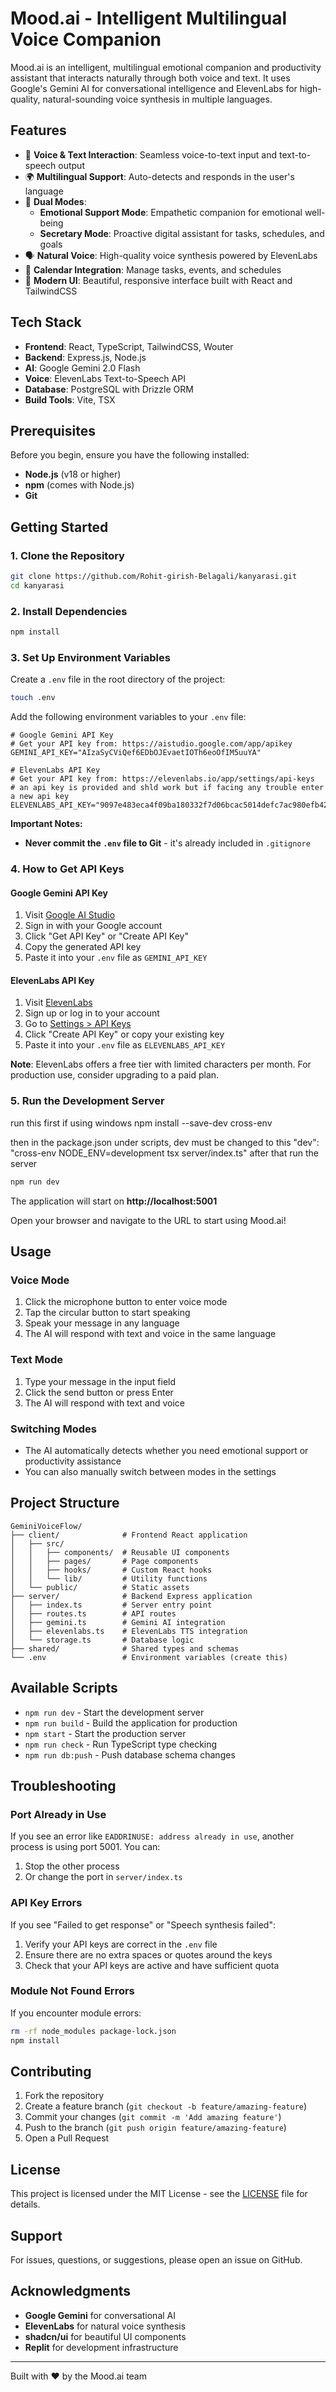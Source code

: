 # Mood.ai - Intelligent Multilingual Voice Companion

Mood.ai is an intelligent, multilingual emotional companion and productivity assistant that interacts naturally through both voice and text. It uses Google's Gemini AI for conversational intelligence and ElevenLabs for high-quality, natural-sounding voice synthesis in multiple languages.

## Features

- 🎤 **Voice & Text Interaction**: Seamless voice-to-text input and text-to-speech output
- 🌍 **Multilingual Support**: Auto-detects and responds in the user's language
- 🧠 **Dual Modes**:
  - **Emotional Support Mode**: Empathetic companion for emotional well-being
  - **Secretary Mode**: Proactive digital assistant for tasks, schedules, and goals
- 🗣️ **Natural Voice**: High-quality voice synthesis powered by ElevenLabs
- 📅 **Calendar Integration**: Manage tasks, events, and schedules
- 🎨 **Modern UI**: Beautiful, responsive interface built with React and TailwindCSS

## Tech Stack

- **Frontend**: React, TypeScript, TailwindCSS, Wouter
- **Backend**: Express.js, Node.js
- **AI**: Google Gemini 2.0 Flash
- **Voice**: ElevenLabs Text-to-Speech API
- **Database**: PostgreSQL with Drizzle ORM
- **Build Tools**: Vite, TSX

## Prerequisites

Before you begin, ensure you have the following installed:
- **Node.js** (v18 or higher)
- **npm** (comes with Node.js)
- **Git**

## Getting Started

### 1. Clone the Repository

```bash
git clone https://github.com/Rohit-girish-Belagali/kanyarasi.git
cd kanyarasi
```

### 2. Install Dependencies

```bash
npm install
```

### 3. Set Up Environment Variables

Create a `.env` file in the root directory of the project:

```bash
touch .env
```

Add the following environment variables to your `.env` file:

```env
# Google Gemini API Key
# Get your API key from: https://aistudio.google.com/app/apikey
GEMINI_API_KEY="AIzaSyCViQef6EDbOJEvaetIOTh6eoOfIM5uuYA"

# ElevenLabs API Key
# Get your API key from: https://elevenlabs.io/app/settings/api-keys
# an api key is provided and shld work but if facing any trouble enter a new api key
ELEVENLABS_API_KEY="9097e483eca4f09ba180332f7d06bcac5014defc7ac980efb4247211597485aa"
```

**Important Notes:**
- **Never commit the `.env` file to Git** - it's already included in `.gitignore`

### 4. How to Get API Keys

#### Google Gemini API Key
1. Visit [Google AI Studio](https://aistudio.google.com/app/apikey)
2. Sign in with your Google account
3. Click "Get API Key" or "Create API Key"
4. Copy the generated API key
5. Paste it into your `.env` file as `GEMINI_API_KEY`

#### ElevenLabs API Key
1. Visit [ElevenLabs](https://elevenlabs.io/)
2. Sign up or log in to your account
3. Go to [Settings > API Keys](https://elevenlabs.io/app/settings/api-keys)
4. Click "Create API Key" or copy your existing key
5. Paste it into your `.env` file as `ELEVENLABS_API_KEY`

**Note**: ElevenLabs offers a free tier with limited characters per month. For production use, consider upgrading to a paid plan.

### 5. Run the Development Server
run this first if using windows
npm install --save-dev cross-env

then in the package.json under scripts, dev must be changed to this
"dev": "cross-env NODE_ENV=development tsx server/index.ts"
after that run the server
```bash
npm run dev
```
The application will start on **http://localhost:5001**

Open your browser and navigate to the URL to start using Mood.ai!

## Usage

### Voice Mode
1. Click the microphone button to enter voice mode
2. Tap the circular button to start speaking
3. Speak your message in any language
4. The AI will respond with text and voice in the same language

### Text Mode
1. Type your message in the input field
2. Click the send button or press Enter
3. The AI will respond with text and voice

### Switching Modes
- The AI automatically detects whether you need emotional support or productivity assistance
- You can also manually switch between modes in the settings

## Project Structure

```
GeminiVoiceFlow/
├── client/              # Frontend React application
│   ├── src/
│   │   ├── components/  # Reusable UI components
│   │   ├── pages/       # Page components
│   │   ├── hooks/       # Custom React hooks
│   │   └── lib/         # Utility functions
│   └── public/          # Static assets
├── server/              # Backend Express application
│   ├── index.ts         # Server entry point
│   ├── routes.ts        # API routes
│   ├── gemini.ts        # Gemini AI integration
│   ├── elevenlabs.ts    # ElevenLabs TTS integration
│   └── storage.ts       # Database logic
├── shared/              # Shared types and schemas
└── .env                 # Environment variables (create this)
```

## Available Scripts

- `npm run dev` - Start the development server
- `npm run build` - Build the application for production
- `npm start` - Start the production server
- `npm run check` - Run TypeScript type checking
- `npm run db:push` - Push database schema changes

## Troubleshooting

### Port Already in Use
If you see an error like `EADDRINUSE: address already in use`, another process is using port 5001. You can:
1. Stop the other process
2. Or change the port in `server/index.ts`

### API Key Errors
If you see "Failed to get response" or "Speech synthesis failed":
1. Verify your API keys are correct in the `.env` file
2. Ensure there are no extra spaces or quotes around the keys
3. Check that your API keys are active and have sufficient quota

### Module Not Found Errors
If you encounter module errors:
```bash
rm -rf node_modules package-lock.json
npm install
```

## Contributing

1. Fork the repository
2. Create a feature branch (`git checkout -b feature/amazing-feature`)
3. Commit your changes (`git commit -m 'Add amazing feature'`)
4. Push to the branch (`git push origin feature/amazing-feature`)
5. Open a Pull Request

## License

This project is licensed under the MIT License - see the [LICENSE](LICENSE) file for details.

## Support

For issues, questions, or suggestions, please open an issue on GitHub.

## Acknowledgments

- **Google Gemini** for conversational AI
- **ElevenLabs** for natural voice synthesis
- **shadcn/ui** for beautiful UI components
- **Replit** for development infrastructure

---

Built with ❤️ by the Mood.ai team
